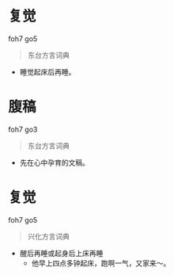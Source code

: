 # 复觉
foh7 go5
> 东台方言词典
- 睡觉起床后再睡。

# 腹稿
foh7 go3
> 东台方言词典
- 先在心中孕育的文稿。

# 复觉
foh7 go5
> 兴化方言词典
- 醒后再睡或起身后上床再睡
  - 他早上四点多钟起床，跑啊一气，又家来～。
